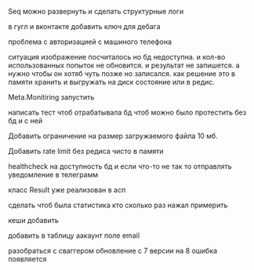 ﻿
Seq можно развернуть и сделать структурные логи


в гугл и вконтакте добавить ключ для дебага

проблема с авторизацией с машиного телефона

ситуация изображение посчиталось но бд недоступна. и кол-во использованных попыток не обновится. и результат не запишется.
а нужно чтобы он хотяб чуть позже но записался.
как решение это в памяти хранить и выгружать на диск состояние или в редис.

Meta.Monitiring запустить 

написать тест чтоб отрабатывала бд
чтоб можно было протестить без бд и с ней

Добавить ограничение на размер загружаемого файла 10 мб.

Добавить rate limit без редиса чисто в памяти

healthcheck на доступность бд и если что-то не так то отправлять уведомление в телеграмм

класс Result уже реализован в асп

сделать чтоб была статистика кто сколько раз нажал примерить

кеши добавить

добавить  в таблицу аакаунт поле email

разобраться с сваггером обновление с 7 версии на 8 ошибка появляется